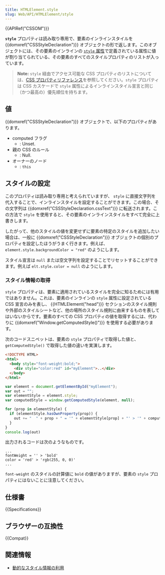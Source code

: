 ```yaml
---
title: HTMLElement.style
slug: Web/API/HTMLElement/style
---
```

{{APIRef("CSSOM")}}

**`style`** プロパティは読み取り専用で、要素のインラインスタイルを {{domxref("CSSStyleDeclaration")}} オブジェクトの形で返します。このオブジェクトには、その要素のインラインの [`style` 属性](/ja/docs/Web/HTML/Global_attributes/style)で定義されている属性に値が割り当てられている、その要素のすべてのスタイルプロパティのリストが入っています。

> **Note:** `style` 経由でアクセス可能な CSS プロパティのリストについては、[CSS プロパティリファレンス](/ja/docs/Web/CSS/CSS_Properties_Reference)を参照してください。`style` プロパティは CSS カスケードで `style` 属性によるインラインスタイル宣言と同じ（かつ最高の）優先順位を持ちます。

## 値

{{domxref("CSSStyleDeclaration")}} オブジェクトで、以下のプロパティがあります。

- computed フラグ
  - : Unset.
- 親の CSS のルール
  - : Null.
- オーナーのノード
  - : `this`

## スタイルの設定

このプロパティは読み取り専用と考えられていますが、 `style` に直接文字列を代入することで、インラインスタイルを設定することができます。この場合、その文字列は {{domxref("CSSStyleDeclaration.cssText")}} に転送されます。この方法で `style` を使用すると、その要素のインラインスタイルをすべて完全に上書きします。

したがって、他のスタイルの値を変更せずに要素の特定のスタイルを追加したい場合は、一般に {{domxref("CSSStyleDeclaration")}} オブジェクトの個別のプロパティを設定したほうがうまく行きます。例えば、 `element.style.backgroundColor = "red"` のようにします。

スタイル宣言は `null` または空文字列を設定することでリセットすることができます。例えば `elt.style.color = null` のようにします。

### スタイル情報の取得

`style` プロパティは、要素に適用されているスタイルを完全に知るためには有用ではありません。これは、要素のインラインの `style` 属性に設定されている CSS 宣言のみを表し、 {{HTMLElement("head")}} セクションのスタイル規則や外部のスタイルシートなど、他の場所のスタイル規則に由来するものを表してはいないからです。要素のすべての CSS プロパティの値を取得するには、代わりに {{domxref("Window.getComputedStyle()")}} を使用する必要があります。

次のコードスニペットは、要素の `style` プロパティで取得した値と、`getComputedStyle()` で取得した値の違いを実演します。

```html
<!DOCTYPE HTML>
<html>
  <body style="font-weight:bold;">
    <div style="color:red" id="myElement">..</div>
  </body>
</html>
```

```js
var element = document.getElementById("myElement");
var out = "";
var elementStyle = element.style;
var computedStyle = window.getComputedStyle(element, null);

for (prop in elementStyle) {
  if (elementStyle.hasOwnProperty(prop)) {
    out += "  " + prop + " = '" + elementStyle[prop] + "' > '" + computedStyle[prop] + "'\n";
  }
}
console.log(out)
```

出力されるコードは次のようなものです。

```
...
fontWeight = '' > 'bold'
color = 'red' > 'rgb(255, 0, 0)'
...
```

`font-weight` のスタイルの計算値に `bold` の値がありますが、要素の `style` プロパティにはないことに注意してください。

## 仕様書

{{Specifications}}

## ブラウザーの互換性

{{Compat}}

## 関連情報

- [動的なスタイル情報の利用](/ja/docs/Web/API/CSS_Object_Model/Using_dynamic_styling_information)

